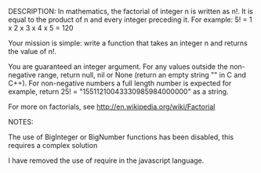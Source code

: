 DESCRIPTION:
In mathematics, the factorial of integer n is written as n!. It is equal to the product of n and every integer preceding it. For example: 5! = 1 x 2 x 3 x 4 x 5 = 120

Your mission is simple: write a function that takes an integer n and returns the value of n!.

You are guaranteed an integer argument. For any values outside the non-negative range, return null, nil or None (return an empty string "" in C and C++). For non-negative numbers a full length number is expected for example, return 25! =  "15511210043330985984000000"  as a string.

For more on factorials, see http://en.wikipedia.org/wiki/Factorial

NOTES:

The use of BigInteger or BigNumber functions has been disabled, this requires a complex solution

I have removed the use of require in the javascript language.